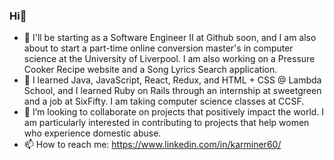 ### Hi👋

- 🔭 I'll be starting as a Software Engineer II at Github soon, and I am also about to start a part-time online conversion master's in computer science at the University of Liverpool. I am also working on a Pressure Cooker Recipe website and a Song Lyrics Search application.
- 🌱 I learned Java, JavaScript, React, Redux, and HTML + CSS @ Lambda School, and I learned Ruby on Rails through an internship at sweetgreen and a job at SixFifty. I am taking computer science classes at CCSF.
- 👯 I’m looking to collaborate on projects that positively impact the world. I am particularly interested in contributing to projects that help women who experience domestic abuse.
- 📫 How to reach me: https://www.linkedin.com/in/karminer60/ 

